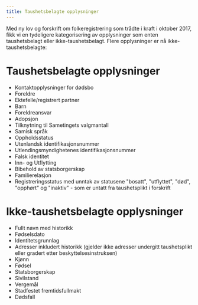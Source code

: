 ```yaml
---
title: Taushetsbelagte opplysninger
---
```


Med ny lov og forskrift om folkeregistrering som trådte i kraft i oktober 2017, fikk vi en tydeligere kategorisering av opplysninger som enten taushetsbelagt eller ikke-taushetsbelagt. Flere opplysninger er nå ikke-taushetsbelagte:

# Taushetsbelagte opplysninger

* Kontaktopplysninger for dødsbo
* Foreldre
* Ektefelle/registrert partner
* Barn
* Foreldreansvar
* Adopsjon
* Tilknytning til Sametingets valgmantall
* Samisk språk
* Oppholdsstatus
* Utenlandsk identifikasjonsnummer
* Utlendingsmyndighetenes identifikasjonsnummer
* Falsk identitet
* Inn- og Utflytting
* Bibehold av statsborgerskap
* Familierelasjon
* Registreringsstatus med unntak av statusene "bosatt", "utflyttet", "død", "opphørt" og "inaktiv" - som er untatt fra taushetsplikt i forskrift


# Ikke-taushetsbelagte opplysninger

* Fullt navn med historikk
* Fødselsdato
* Identitetsgrunnlag
* Adresser inkludert historikk (gjelder ikke adresser undergitt taushetsplikt eller gradert etter beskyttelsesinstruksen)
* Kjønn 
* Fødsel
* Statsborgerskap
* Sivilstand 
* Vergemål
* Stadfestet fremtidsfullmakt
* Dødsfall
